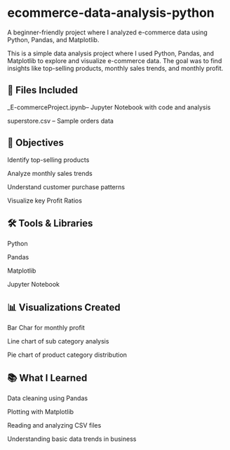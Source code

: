 # ecommerce-data-analysis-python
A beginner-friendly project where I analyzed e-commerce data using Python, Pandas, and Matplotlib.

This is a simple data analysis project where I used Python, Pandas, and Matplotlib to explore and visualize e-commerce data. The goal was to find insights like top-selling products, monthly sales trends, and monthly profit.


## 📂 Files Included ##
_E-commerceProject.ipynb– Jupyter Notebook with code and analysis

superstore.csv –  Sample orders data


## 🎯 Objectives
Identify top-selling products

Analyze monthly sales trends

Understand customer purchase patterns

Visualize key Profit Ratios

## 🛠 Tools & Libraries
Python

Pandas

Matplotlib

Jupyter Notebook

## 📊 Visualizations Created
 Bar Char for monthly profit

Line chart of sub category analysis

Pie chart of product category distribution



 ## 📚 What I Learned
Data cleaning using Pandas

Plotting with Matplotlib

Reading and analyzing CSV files

Understanding basic data trends in business


